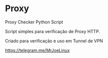 # Proxy
Proxy Checker Python Script

Script simples para verificação de Proxy HTTP. 

Criado para verificação e uso em Tunnel de VPN

https://telegram.me/MrJoeLinux
